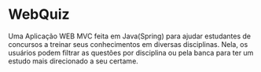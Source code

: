 # WebQuiz
Uma Aplicação WEB MVC feita em Java(Spring) para ajudar estudantes de concursos a treinar seus conhecimentos em diversas disciplinas. Nela, os usuários podem filtrar as questões por disciplina ou pela banca para ter um estudo mais direcionado a seu certame.


